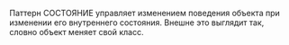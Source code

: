 Паттерн СОСТОЯНИЕ управляет изменением поведения
объекта при изменении его внутреннего состояния.
Внешне это выглядит так, словно объект меняет
свой класс.